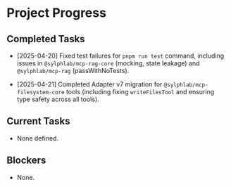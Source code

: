 # Project Progress

## Completed Tasks

*   [2025-04-20] Fixed test failures for `pnpm run test` command, including issues in `@sylphlab/mcp-rag-core` (mocking, state leakage) and `@sylphlab/mcp-rag` (passWithNoTests).

*   [2025-04-21] Completed Adapter v7 migration for `@sylphlab/mcp-filesystem-core` tools (including fixing `writeFilesTool` and ensuring type safety across all tools).

## Current Tasks

*   None defined.

## Blockers

*   None.